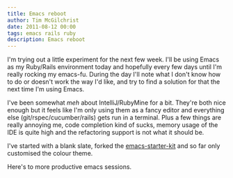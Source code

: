 ```yaml
---
title: Emacs reboot
author: Tim McGilchrist
date: 2011-08-12 00:00
tags: emacs rails ruby
description: Emacs reboot
---
```


I'm trying out a little experiment for the next few week. I'll be using Emacs as
my Ruby/Rails environment today and hopefully every few days until I'm really
rocking my emacs-fu. During the day I'll note what I don't know how to do or
doesn't work the way I'd like, and try to find a solution for that the next time
I'm using Emacs.

I've been somewhat *meh* about IntelliJ/RubyMine for a bit. They're both nice
enough but it feels like I'm only using them as a fancy editor and everything
else (git/rspec/cucumber/rails) gets run in a terminal. Plus a few things are
really annoying me, code completion kind of sucks, memory usage of the IDE is
quite high and the refactoring support is not what it should be.

I've started with a blank slate, forked the
[emacs-starter-kit](https://github.com/tmcgilchrist/emacs-starter-kit) and so
far only customised the colour theme.

Here's to more productive emacs sessions.
